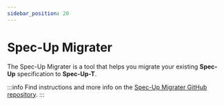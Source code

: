 ```yaml
---
sidebar_position: 20
---
```


# Spec-Up Migrater

The Spec-Up Migrater is a tool that helps you migrate your existing **Spec-Up** specification to **Spec-Up-T**.

:::info
Find instructions and more info on the [Spec-Up Migrater GitHub repository](https://github.com/blockchainbird/spec-up-migrate/blob/main/README.md).
:::
